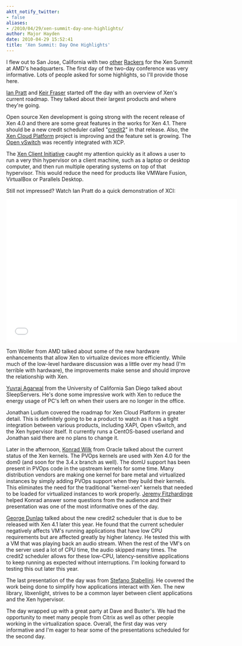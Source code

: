 ```yaml
---
aktt_notify_twitter:
- false
aliases:
- /2010/04/29/xen-summit-day-one-highlights/
author: Major Hayden
date: 2010-04-29 15:52:41
title: 'Xen Summit: Day One Highlights'
---
```


I flew out to San Jose, California with two [other][1] [Rackers][2] for the Xen Summit at AMD's headquarters. The first day of the two-day conference was very informative. Lots of people asked for some highlights, so I'll provide those here.

[Ian Pratt][3] and [Keir Fraser][4] started off the day with an overview of Xen's current roadmap. They talked about their largest products and where they're going.

Open source Xen development is going strong with the recent release of Xen 4.0 and there are some great features in the works for Xen 4.1. There should be a new credit scheduler called "[credit2][5]" in that release. Also, the [Xen Cloud Platform][6] project is improving and the feature set is growing. The [Open vSwitch][7] was recently integrated with XCP.

The [Xen Client Initiative][8] caught my attention quickly as it allows a user to run a very thin hypervisor on a client machine, such as a laptop or desktop computer, and then run multiple operating systems on top of that hypervisor. This would reduce the need for products like VMWare Fusion, VirtualBox or Parallels Desktop.

Still not impressed? Watch Ian Pratt do a quick demonstration of XCI:

<span class="youtube"><iframe title="YouTube video player" class="youtube-player" type="text/html" width="620" height="385" src="//www.youtube.com/embed/b2-K1dbzZPk?wmode=transparent&fs=1&hl=en&modestbranding=1&iv_load_policy=3&showsearch=0&rel=1&theme=dark&hd=1" frameborder="0" allowfullscreen></iframe></span>

Tom Woller from AMD talked about some of the new hardware enhancements that allow Xen to virtualize devices more efficiently. While much of the low-level hardware discussion was a little over my head (I'm terrible with hardware), the improvements make sense and should improve the relationship with Xen.

[Yuvraj Agarwal][9] from the University of California San Diego talked about SleepServers. He's done some impressive work with Xen to reduce the energy usage of PC's left on when their users are no longer in the office.

Jonathan Ludlum covered the roadmap for Xen Cloud Platform in greater detail. This is definitely going to be a product to watch as it has a tight integration between various products, including XAPI, Open vSwitch, and the Xen hypervisor itself. It currently runs a CentOS-based userland and Jonathan said there are no plans to change it.

Later in the afternoon, [Konrad Wilk][10] from Oracle talked about the current status of the Xen kernels. The PVOps kernels are used with Xen 4.0 for the dom0 (and soon for the 3.4.x branch as well). The domU support has been present in PVOps code in the upstream kernels for some time. Many distribution vendors are making one kernel for bare metal and virtualized instances by simply adding PVOps support when they build their kernels. This eliminates the need for the traditional "kernel-xen" kernels that needed to be loaded for virtualized instances to work properly. [Jeremy Fitzhardinge][11] helped Konrad answer some questions from the audience and their presentation was one of the most informative ones of the day.

[George Dunlap][12] talked about the new credit2 scheduler that is due to be released with Xen 4.1 later this year. He found that the current scheduler negatively affects VM's running applications that have low CPU requirements but are affected greatly by higher latency. He tested this with a VM that was playing back an audio stream. When the rest of the VM's on the server used a lot of CPU time, the audio skipped many times. The credit2 scheduler allows for these low-CPU, latency-sensitive applications to keep running as expected without interruptions. I'm looking forward to testing this out later this year.

The last presentation of the day was from [Stefano Stabellini][13]. He covered the work being done to simplify how applications interact with Xen. The new library, libxenlight, strives to be a common layer between client applications and the Xen hypervisor.

The day wrapped up with a great party at Dave and Buster's. We had the opportunity to meet many people from Citrix as well as other people working in the virtualization space. Overall, the first day was very informative and I'm eager to hear some of the presentations scheduled for the second day.

 [1]: http://twitter.com/ajmesserli
 [2]: http://twitter.com/h1nch
 [3]: http://en.wikipedia.org/wiki/Ian_Pratt_(computer_scientist)
 [4]: http://www.xen.org/community/spotlight/keirfraser.html
 [5]: http://wiki.xensource.com/xenwiki/Credit2_Scheduler_Development
 [6]: http://www.xen.org/products/cloudxen.html
 [7]: http://openvswitch.org/
 [8]: http://www.xen.org/products/xci.html
 [9]: http://mesl.ucsd.edu/yuvraj/
 [10]: http://www.linkedin.com/in/darnok
 [11]: http://www.goop.org/~jeremy/
 [12]: http://www.xen.org/community/spotlight/dunlap.html
 [13]: http://uk.linkedin.com/in/stabellini